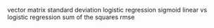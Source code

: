 vector
matrix
standard deviation
logistic regression
sigmoid
linear vs logistic regression
sum of the squares
rmse